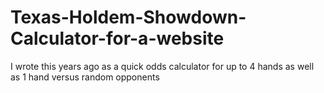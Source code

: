 # Texas-Holdem-Showdown-Calculator-for-a-website
I wrote this years ago as a quick odds calculator for up to 4 hands as well as 1 hand versus random opponents

